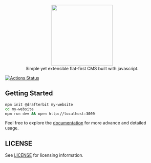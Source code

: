 
<p align="center">
     <a href="https://drafterbit.github.io/drafterbit">
       <img src="http://0.0.0.0:4000/drafterbit/assets/img/logo.png" width="200"/>
     </a>
     <br/>
     <bold>Simple yet extensible flat-first CMS built with javascript.</bold>
</p>

[![Actions Status](https://github.com/drafterbit/drafterbit/workflows/test/badge.svg)](https://github.com/drafterbit/drafterbit/actions)


## Getting Started

```sh
npm init @drafterbit my-website
cd my-website
npm run dev && open http://localhost:3000
```

Feel free to explore the [documentation](https://drafterbit.github.io/drafterbit)
for more advance and detailed usage.


## LICENSE

See [LICENSE](https://github.com/drafterbit/drafterbit/blob/develop/LICENSE) for licensing information.
